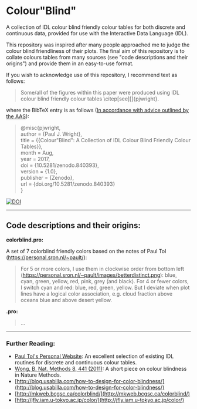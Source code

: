 # Colour"Blind"
A collection of IDL colour blind friendly colour tables for both discrete and continuous data, provided for use with the Interactive Data Language (IDL). 

This repository was inspired after many people approached me to judge the colour blind friendliness of their plots. The final aim of this repository is to collate colours tables from many sources (see "code descriptions and their origins") and provide them in an easy-to-use format.

If you wish to acknowledge use of this repository, I recommend text as follows:

> Some/all of the figures within this paper were produced using IDL colour blind friendly colour tables \citep[see][]{pjwright}.

where the BibTeX entry is as follows ([In accordance with advice outlined by the AAS](http://journals.aas.org/authors/references.html)):

>@misc{pjwright,   
author = {Paul J. Wright},  
title = {{Colour"Blind": A Collection of IDL Colour Blind Friendly Colour Tables}},  
month = Aug,  
year = 2017,  
doi = {10.5281/zenodo.840393},  
version = {1.0},  
publisher = {Zenodo},  
url = {doi.org/10.5281/zenodo.840393}   
}

<a href="https://doi.org/10.5281/zenodo.840393"><img src="https://zenodo.org/badge/DOI/10.5281/zenodo.840393.svg" alt="DOI"></a>

---------------------

## Code descriptions and their origins:

**colorblind.pro:**

  A set of 7 colorblind friendly colors based on the notes of Paul Tol (https://personal.sron.nl/~pault/):
    
> For 5 or more colors, I use them in clockwise order from bottom left (https://personal.sron.nl/~pault/images/betterdistinct.png): blue, cyan, green, yellow, red, pink, grey (and black). For 4 or fewer colors, I switch cyan and red: blue, red, green, yellow. But I deviate when plot lines have a logical color association, e.g. cloud fraction above oceans blue and above desert yellow.

**.pro:**
> ...

---------------------

### Further Reading:

 * [Paul Tol's Personal Website](https://personal.sron.nl/~pault/): An excellent selection of existing IDL routines for discrete and continuous colour tables.
 * [Wong, B. Nat. Methods 8, 441 (2011)](https://www.nature.com/nmeth/journal/v8/n6/full/nmeth.1618.html): A short piece on colour blindness in Nature Methods.
 * [http://blog.usabilla.com/how-to-design-for-color-blindness/](http://blog.usabilla.com/how-to-design-for-color-blindness/)
 * [http://mkweb.bcgsc.ca/colorblind/](http://mkweb.bcgsc.ca/colorblind/)
 * [http://jfly.iam.u-tokyo.ac.jp/color/](http://jfly.iam.u-tokyo.ac.jp/color/)
